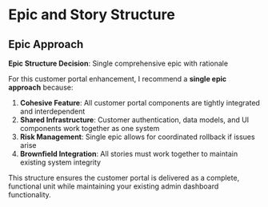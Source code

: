 # Epic and Story Structure

## Epic Approach

**Epic Structure Decision**: Single comprehensive epic with rationale

For this customer portal enhancement, I recommend a **single epic approach** because:

1. **Cohesive Feature**: All customer portal components are tightly integrated and interdependent
2. **Shared Infrastructure**: Customer authentication, data models, and UI components work together as one system
3. **Risk Management**: Single epic allows for coordinated rollback if issues arise
4. **Brownfield Integration**: All stories must work together to maintain existing system integrity

This structure ensures the customer portal is delivered as a complete, functional unit while maintaining your existing admin dashboard functionality.
